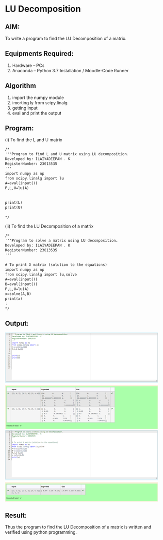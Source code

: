 # LU Decomposition 

## AIM:
To write a program to find the LU Decomposition of a matrix.

## Equipments Required:
1. Hardware – PCs
2. Anaconda – Python 3.7 Installation / Moodle-Code Runner

## Algorithm
1. import the numpy module
2. imorting ly from scipy.linalg
3. getting input
4. eval and print the output

## Program:
(i) To find the L and U matrix
```
/*
'''Program to find L and U matrix using LU decomposition.
Developed by: ILAIYADEEPAN . K
RegisterNumber: 23013535
'''
import numpy as np
from scipy.linalg import lu
A=eval(input())
P,L,U=lu(A)


print(L)
print(U)

*/
```
(ii) To find the LU Decomposition of a matrix
```
/*
'''Program to solve a matrix using LU decomposition.
Developed by: ILAIYADEEPAN . K
RegisterNumber: 23013535
'''

# To print X matrix (solution to the equations)
import numpy as np
from scipy.linalg import lu,solve
A=eval(input())
B=eval(input())
P,L,U=lu(A)
x=solve(A,B)
print(x)
: 
*/
```

## Output:
![Alt text](<LU output1.png>)
![Alt text](<LU output2.png>)


## Result:
Thus the program to find the LU Decomposition of a matrix is written and verified using python programming.


